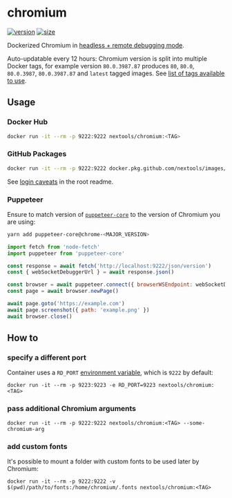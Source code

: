 # chromium

[![version](https://flat.badgen.net/badge/version/108.0.5359.71/blue)](https://www.chromestatus.com/features/schedule) [![size](https://flat.badgen.net/badge/size/20/blue)](https://hub.docker.com/repository/docker/nextools/chromium/tags)

Dockerized Chromium in [headless + remote debugging mode](https://chromium.googlesource.com/chromium/src/+/lkgr/headless/README.md).

Auto-updatable every 12 hours: Chromium version is split into multiple Docker tags, for example version `80.0.3987.87` produces `80`, `80.0`, `80.0.3987`, `80.0.3987.87` and `latest` tagged images. See [list of tags available to use](https://hub.docker.com/repository/docker/nextools/chromium/tags).


## Usage

### Docker Hub

```sh
docker run -it --rm -p 9222:9222 nextools/chromium:<TAG>
```

### GitHub Packages

```sh
docker run -it --rm -p 9222:9222 docker.pkg.github.com/nextools/images/chromium:<TAG>
```

See [login caveats](../readme.md#github-packages) in the root readme.

### Puppeteer

Ensure to match version of [`puppeteer-core`](https://github.com/GoogleChrome/puppeteer) to the version of Chromium you are using:

```sh
yarn add puppeteer-core@chrome-<MAJOR_VERSION>
```

```js
import fetch from 'node-fetch'
import puppeteer from 'puppeteer-core'

const response = await fetch('http://localhost:9222/json/version')
const { webSocketDebuggerUrl } = await response.json()

const browser = await puppeteer.connect({ browserWSEndpoint: webSocketDebuggerUrl })
const page = await browser.newPage()

await page.goto('https://example.com')
await page.screenshot({ path: 'example.png' })
await browser.close()
```

## How to

### specify a different port

Container uses a `RD_PORT` [environment variable](https://docs.docker.com/engine/reference/commandline/run/#set-environment-variables--e---env---env-file), which is `9222` by default:

```
docker run -it --rm -p 9223:9223 -e RD_PORT=9223 nextools/chromium:<TAG>
```

### pass additional Chromium arguments

```
docker run -it --rm -p 9222:9222 nextools/chromium:<TAG> --some-chromium-arg
```

### add custom fonts

It's possible to mount a folder with custom fonts to be used later by Chromium: 

```
docker run -it --rm -p 9222:9222 -v $(pwd)/path/to/fonts:/home/chromium/.fonts nextools/chromium:<TAG>
```
